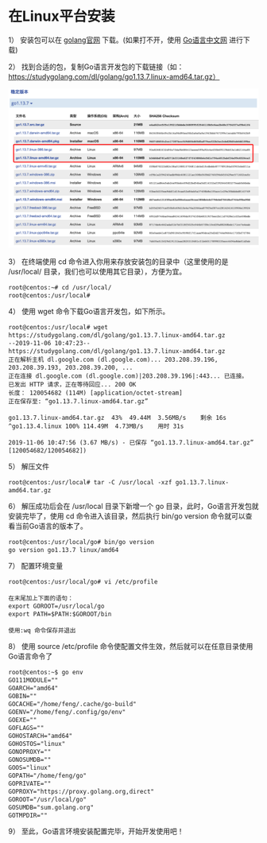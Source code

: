 # 在Linux平台安装

1） 安装包可以在 [golang官网](https://goland.org/dl) 下载。(如果打不开，使用 [Go语言中文网](https://studygolang.com/dl) 进行下载)


2） 找到合适的包，复制Go语言开发包的下载链接（如：https://studygolang.com/dl/golang/go1.13.7.linux-amd64.tar.gz）

![linux-install-1.png](images/linux-install-1.png)

3） 在终端使用 cd 命令进入你用来存放安装包的目录中（这里使用的是 /usr/local/ 目录，我们也可以使用其它目录），方便为宜。

```shell
root@centos:~# cd /usr/local/
root@centos:/usr/local#
```

4） 使用 wget 命令下载Go语言开发包，如下所示。

```shell
root@centos:/usr/local# wget https://studygolang.com/dl/golang/go1.13.7.linux-amd64.tar.gz
--2019-11-06 10:47:23--  https://studygolang.com/dl/golang/go1.13.7.linux-amd64.tar.gz
正在解析主机 dl.google.com (dl.google.com)... 203.208.39.196, 203.208.39.193, 203.208.39.200, ...
正在连接 dl.google.com (dl.google.com)|203.208.39.196|:443... 已连接。
已发出 HTTP 请求，正在等待回应... 200 OK
长度： 120054682 (114M) [application/octet-stream]
正在保存至: “go1.13.7.linux-amd64.tar.gz”

go1.13.7.linux-amd64.tar.gz  43%  49.44M  3.56MB/s    剩余 16s         ^go1.13.4.linux 100% 114.49M  4.73MB/s    用时 31s        

2019-11-06 10:47:56 (3.67 MB/s) - 已保存 “go1.13.7.linux-amd64.tar.gz” [120054682/120054682])
```

5） 解压文件

```shell
root@centos:/usr/local# tar -C /usr/local -xzf go1.13.7.linux-amd64.tar.gz
```


6） 解压成功后会在 /usr/local 目录下新增一个 go 目录，此时，Go语言开发包就安装完毕了，使用 cd 命令进入该目录，然后执行 bin/go version 命令就可以查看当前Go语言的版本了。

```shell
root@centos:/usr/local/go# bin/go version
go version go1.13.7 linux/amd64
```

7） 配置环境变量

```shell
root@centos:/usr/local/go# vi /etc/profile

在末尾加上下面的语句：
export GOROOT=/usr/local/go
export PATH=$PATH:$GOROOT/bin

使用:wq 命令保存并退出
```


8） 使用 source /etc/profile 命令使配置文件生效，然后就可以在任意目录使用Go语言命令了

```shell
root@centos:~$ go env
GO111MODULE=""
GOARCH="amd64"
GOBIN=""
GOCACHE="/home/feng/.cache/go-build"
GOENV="/home/feng/.config/go/env"
GOEXE=""
GOFLAGS=""
GOHOSTARCH="amd64"
GOHOSTOS="linux"
GONOPROXY=""
GONOSUMDB=""
GOOS="linux"
GOPATH="/home/feng/go"
GOPRIVATE=""
GOPROXY="https://proxy.golang.org,direct"
GOROOT="/usr/local/go"
GOSUMDB="sum.golang.org"
GOTMPDIR=""
```

9） 至此，Go语言环境安装配置完毕，开始开发使用吧！